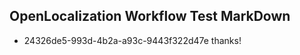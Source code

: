 ## OpenLocalization Workflow Test MarkDown
* 24326de5-993d-4b2a-a93c-9443f322d47e thanks!

<!--HONumber=Jul16_HO4-->


